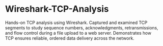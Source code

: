# Wireshark-TCP-Analysis
Hands-on TCP analysis using Wireshark. Captured and examined TCP segments to study sequence numbers, acknowledgments, retransmissions, and flow control during a file upload to a web server. Demonstrates how TCP ensures reliable, ordered data delivery across the network.
